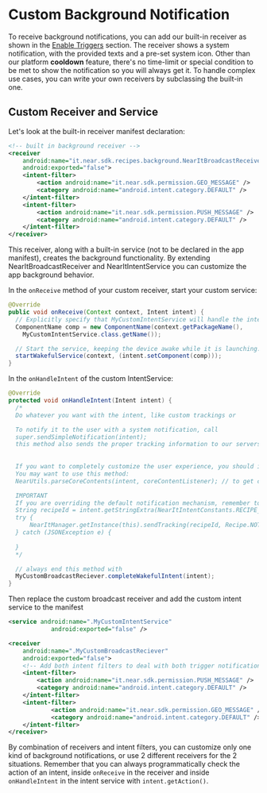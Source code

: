 # Custom Background Notification

To receive background notifications, you can add our built-in receiver as shown in the [Enable Triggers](enable-triggers.md) section. The receiver shows a system notification, with the provided texts and a pre-set system icon. Other than our platform **cooldown** feature, there's no time-limit or special condition to be met to show the notification so you will always get it. To handle complex use cases, you can write your own receivers by subclassing the built-in one.

## Custom Receiver and Service

Let's look at the built-in receiver manifest declaration:
```xml
<!-- built in background receiver -->
<receiver
    android:name="it.near.sdk.recipes.background.NearItBroadcastReceiver"
    android:exported="false">
    <intent-filter>
        <action android:name="it.near.sdk.permission.GEO_MESSAGE" />
        <category android:name="android.intent.category.DEFAULT" />
    </intent-filter>
    <intent-filter>
        <action android:name="it.near.sdk.permission.PUSH_MESSAGE" />
        <category android:name="android.intent.category.DEFAULT" />
    </intent-filter>
</receiver>
```
This receiver, along with a built-in service (not to be declared in the app manifest), creates the background functionality.
By extending NearItBroadcastReceiver and NearItIntentService you can customize the app background behavior.

In the `onReceive` method of your custom receiver, start your custom service:
```java
@Override
public void onReceive(Context context, Intent intent) {
  // Explicitly specify that MyCustomIntentService will handle the intent.
  ComponentName comp = new ComponentName(context.getPackageName(),
    MyCustomIntentService.class.getName());

  // Start the service, keeping the device awake while it is launching.
  startWakefulService(context, (intent.setComponent(comp)));
}
```

In the `onHandleIntent` of the custom IntentService:
```java
@Override
protected void onHandleIntent(Intent intent) {
  /*
  Do whatever you want with the intent, like custom trackings or 

  To notify it to the user with a system notification, call 
  super.sendSimpleNotification(intent);
  this method also sends the proper tracking information to our servers.
  
  
  If you want to completely customize the user experience, you should implement your logic here.
  You may want to use this method:
  NearUtils.parseCoreContents(intent, coreContentListener); // to get casted content in the listener callback methods

  IMPORTANT
  If you are overriding the default notification mechanism, remember to track the recipe as notified with:
  String recipeId = intent.getStringExtra(NearItIntentConstants.RECIPE_ID);
  try {
      NearItManager.getInstance(this).sendTracking(recipeId, Recipe.NOTIFIED_STATUS);
  } catch (JSONException e) {
      
  }
  */

  // always end this method with
  MyCustomBroadcastReciever.completeWakefulIntent(intent);
}
```

Then replace the custom broadcast receiver and add the custom intent service to the manifest
```xml
<service android:name=".MyCustomIntentService"
            android:exported="false" />

<receiver
    android:name=".MyCustomBroadcastReciever"
    android:exported="false">
    <!-- Add both intent filters to deal with both trigger notification in the same way -->
    <intent-filter>
        <action android:name="it.near.sdk.permission.PUSH_MESSAGE" />
        <category android:name="android.intent.category.DEFAULT" />
    </intent-filter>
    <intent-filter>
            <action android:name="it.near.sdk.permission.GEO_MESSAGE" />
            <category android:name="android.intent.category.DEFAULT" />
    </intent-filter>
</receiver>
```

By combination of receivers and intent filters, you can customize only one kind of background notifications, or use 2 different receivers for the 2 situations.
Remember that you can always programmatically check the action of an intent, inside `onReceive` in the receiver and inside `onHandleIntent` in the intent service with `intent.getAction()`.
